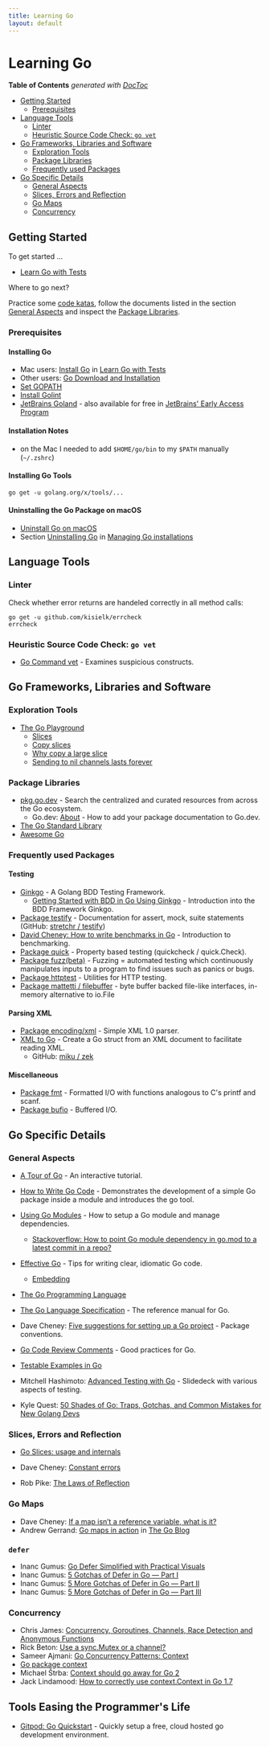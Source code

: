 ```yaml
---
title: Learning Go
layout: default
---
```

# Learning Go

<!-- START doctoc generated TOC please keep comment here to allow auto update -->
<!-- DON'T EDIT THIS SECTION, INSTEAD RE-RUN doctoc TO UPDATE -->
**Table of Contents**  *generated with [DocToc](https://github.com/thlorenz/doctoc)*

- [Getting Started](#getting-started)
  - [Prerequisites](#prerequisites)
- [Language Tools](#language-tools)
  - [Linter](#linter)
  - [Heuristic Source Code Check: `go vet`](#heuristic-source-code-check-go-vet)
- [Go Frameworks, Libraries and Software](#go-frameworks-libraries-and-software)
  - [Exploration Tools](#exploration-tools)
  - [Package Libraries](#package-libraries)
  - [Frequently used Packages](#frequently-used-packages)
- [Go Specific Details](#go-specific-details)
  - [General Aspects](#general-aspects)
  - [Slices, Errors and Reflection](#slices-errors-and-reflection)
  - [Go Maps](#go-maps)
  - [Concurrency](#concurrency)

<!-- END doctoc generated TOC please keep comment here to allow auto update -->

## Getting Started

To get started ...

- [Learn Go with Tests](https://github.com/quii/learn-go-with-tests)

Where to go next?

Practice some [code katas](katas.html), follow the documents listed in the section [General Aspects](#general-aspects) and inspect the [Package Libraries](#package-libraries).

### Prerequisites

#### Installing Go

- Mac users: [Install Go](https://quii.gitbook.io/learn-go-with-tests/go-fundamentals/install-go) in [Learn Go with Tests](https://github.com/quii/learn-go-with-tests)
- Other users: [Go Download and Installation](https://golang.org/doc/install)
- [Set GOPATH](https://github.com/golang/go/wiki/SettingGOPATH)
- [Install Golint](http://networkbit.ch/golang-golint/#install_golint)
- [JetBrains Goland](https://www.jetbrains.com/go/) - also available for free in [JetBrains' Early Access Program](https://www.jetbrains.com/resources/eap/)

#### Installation Notes

- on the Mac I needed to add `$HOME/go/bin` to my `$PATH` manually (`~/.zshrc`)

#### Installing Go Tools

```shell
go get -u golang.org/x/tools/...
```

#### Uninstalling the Go Package on macOS

- [Uninstall Go on macOS](https://blog.dharnitski.com/2019/04/06/uninstall-go-on-mac/)
- Section [Uninstalling Go](https://golang.org/doc/manage-install#uninstalling) in [Managing Go installations](https://golang.org/doc/manage-install)

## Language Tools

### Linter

Check whether error returns are handeled correctly in all method calls:

```shell
go get -u github.com/kisielk/errcheck
errcheck
```

### Heuristic Source Code Check: `go vet`

* [Go Command vet](https://golang.org/cmd/vet/) - Examines suspicious constructs.

## Go Frameworks, Libraries and Software

### Exploration Tools

* [The Go Playground](https://play.golang.org/)
  * [Slices](https://play.golang.org/p/ICCWcRGIO68)
  * [Copy slices](https://play.golang.org/p/bTrRmYfNYCp)
  * [Why copy a large slice](https://play.golang.org/p/Poth8JS28sc)
  * [Sending to nil channels lasts forever](https://play.golang.org/p/IIbeAox5jKA)

### Package Libraries

* [pkg.go.dev](https://pkg.go.dev/) - Search the centralized and curated resources from across the Go ecosystem.
  * Go.dev: [About](https://go.dev/about/#adding-a-package) - How to add your package documentation to Go.dev.
* [The Go Standard Library](https://golang.org/pkg/)
* [Awesome Go](https://awesome-go.com)

### Frequently used Packages

#### Testing

* [Ginkgo](https://onsi.github.io/ginkgo/) - A Golang BDD Testing Framework.
  * [Getting Started with BDD in Go Using Ginkgo](https://semaphoreci.com/community/tutorials/getting-started-with-bdd-in-go-using-ginkgo) - Introduction into the BDD Framework Ginkgo.
* [Package testify](https://pkg.go.dev/github.com/stretchr/testify/assert) - Documentation for assert, mock, suite statements (GitHub: [stretchr / testify](https://github.com/stretchr/testify))
* [David Cheney: How to write benchmarks in Go](https://dave.cheney.net/2013/06/30/how-to-write-benchmarks-in-go) - Introduction to benchmarking.
* [Package quick](https://golang.org/pkg/testing/quick/) - Property based testing (quickcheck / quick.Check).
* [Package fuzz(beta)](https://blog.golang.org/fuzz-beta) - Fuzzing = automated testing which continuously manipulates inputs to a program to find issues such as panics or bugs.
* [Package httptest](https://golang.org/pkg/net/http/httptest/) - Utilities for HTTP testing.
* [Package mattetti / filebuffer](https://github.com/mattetti/filebuffer) - byte buffer backed file-like interfaces, in-memory alternative to io.File


#### Parsing XML

* [Package encoding/xml](https://pkg.go.dev/encoding/xml?utm_source=godoc) - Simple XML 1.0 parser.
* [XML to Go](https://www.onlinetool.io/xmltogo/) - Create a Go struct from an XML document to facilitate reading XML.
  * GitHub: [miku / zek](https://github.com/miku/zek)

#### Miscellaneous

* [Package fmt](https://golang.org/pkt/fmt/) - Formatted I/O with functions analogous to C's printf and scanf.
* [Package bufio](https://golang.org/pkg/bufio/) - Buffered I/O.

## Go Specific Details

### General Aspects

* [A Tour of Go](https://tour.golang.org/welcome/1) - An interactive tutorial.

* [How to Write Go Code](https://golang.org/doc/code) - Demonstrates the development of a simple Go package inside a module and introduces the go tool.

* [Using Go Modules](https://blog.golang.org/using-go-modules) - How to setup a Go module and manage dependencies.
  * [Stackoverflow: How to point Go module dependency in go.mod to a latest commit in a repo?](https://stackoverflow.com/questions/53682247/how-to-point-go-module-dependency-in-go-mod-to-a-latest-commit-in-a-repo)

* [Effective Go](https://golang.org/doc/effective_go) - Tips for writing clear, idiomatic Go code.
  * [Embedding](https://golang.org/doc/effective_go#embedding)

* [The Go Programming Language](https://www.google.de/books/edition/The_Go_Programming_Language/t_rzrQEACAAJ)

* [The Go Language Specification](https://golang.org/ref/spec) - The reference manual for Go.

* Dave Cheney: [Five suggestions for setting up a Go project](https://dave.cheney.net/2014/12/01/five-suggestions-for-setting-up-a-go-project) - Package conventions.

* [Go Code Review Comments](https://github.com/golang/go/wiki/CodeReviewComments) - Good practices for Go.

* [Testable Examples in Go](https://blog.golang.org/examples)

* Mitchell Hashimoto: [Advanced Testing with Go](https://speakerdeck.com/mitchellh/advanced-testing-with-go?slide=53) - Slidedeck with various aspects of testing.

* Kyle Quest: [50 Shades of Go: Traps, Gotchas, and Common Mistakes for New Golang Devs](http://devs.cloudimmunity.com/gotchas-and-common-mistakes-in-go-golang/#anameclose_http_resp_bodyaclosinghttpresponsebody)

### Slices, Errors and Reflection

* [Go Slices: usage and internals](https://blog.golang.org/slices-intro)

* Dave Cheney: [Constant errors](https://dave.cheney.net/2016/04/07/constant-errors)

* Rob Pike: [The Laws of Reflection](https://blog.golang.org/laws-of-reflection)

### Go Maps

* Dave Cheney: [If a map isn’t a reference variable, what is it?](https://dave.cheney.net/2017/04/30/if-a-map-isnt-a-reference-variable-what-is-it)
* Andrew Gerrand: [Go maps in action](https://blog.golang.org/maps) in [The Go Blog](https://blog.golang.org/)

### `defer`

* Inanc Gumus: [Go Defer Simplified with Practical Visuals](https://blog.learngoprogramming.com/golang-defer-simplified-77d3b2b817ff)
* Inanc Gumus: [5 Gotchas of Defer in Go — Part I](https://blog.learngoprogramming.com/gotchas-of-defer-in-go-1-8d070894cb01)
* Inanc Gumus: [5 More Gotchas of Defer in Go — Part II](https://blog.learngoprogramming.com/5-gotchas-of-defer-in-go-golang-part-ii-cc550f6ad9aa)
* Inanc Gumus: [5 More Gotchas of Defer in Go — Part III](https://blog.learngoprogramming.com/5-gotchas-of-defer-in-go-golang-part-iii-36a1ab3d6ef1)

### Concurrency

* Chris James: [Concurrency, Goroutines, Channels, Race Detection and Anonymous Functions](https://quii.gitbook.io/learn-go-with-tests/go-fundamentals/concurrency)
* Rick Beton: [Use a sync.Mutex or a channel?](https://github.com/golang/go/wiki/MutexOrChannel)
* Sameer Ajmani: [Go Concurrency Patterns: Context](https://blog.golang.org/context)
* [Go package context](https://golang.org/pkg/context/)
* Michael Štrba: [Context should go away for Go 2](https://faiface.github.io/post/context-should-go-away-go2/)
* Jack Lindamood: [How to correctly use context.Context in Go 1.7](https://medium.com/@cep21/how-to-correctly-use-context-context-in-go-1-7-8f2c0fafdf39)

## Tools Easing the Programmer's Life

* [Gitpod: Go Quickstart](https://www.gitpod.io/docs/quickstart/go) - Quickly setup a free, cloud hosted go development environment.
